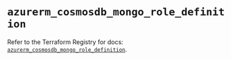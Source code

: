 # `azurerm_cosmosdb_mongo_role_definition`

Refer to the Terraform Registry for docs: [`azurerm_cosmosdb_mongo_role_definition`](https://registry.terraform.io/providers/hashicorp/azurerm/4.20.0/docs/resources/cosmosdb_mongo_role_definition).
